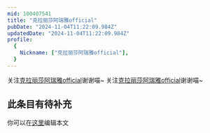 ```yaml
---
mid: 100407541
title: "克拉丽莎阿瑞雅official"
pubDate: "2024-11-04T11:22:09.984Z"
updatedDate: "2024-11-04T11:22:09.984Z"
profile:
  {
    Nickname: ["克拉丽莎阿瑞雅official"],
  }
---
```


关注[克拉丽莎阿瑞雅official](https://space.bilibili.com/100407541)谢谢喵~ 关注[克拉丽莎阿瑞雅official](https://space.bilibili.com/100407541)谢谢喵~

## 此条目有待补充
你可以在[这里](https://github.com/Yuhanawa/VTuber.ICU/edit/master/src/content/v/克拉丽莎阿瑞雅official/index.md)编辑本文
